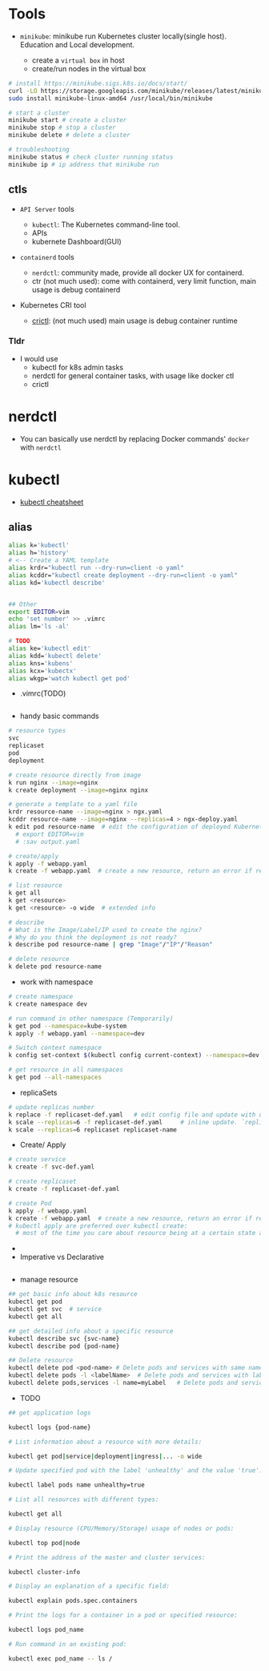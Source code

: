 # Tools

- `minikube`: minikube run Kubernetes cluster locally(single host). Education and Local development.

  - create a `virtual box` in host
  - create/run nodes in the virtual box

```bash
# install https://minikube.sigs.k8s.io/docs/start/
curl -LO https://storage.googleapis.com/minikube/releases/latest/minikube-linux-amd64
sudo install minikube-linux-amd64 /usr/local/bin/minikube

# start a cluster
minikube start # create a cluster
minikube stop # stop a cluster
minikube delete # delete a cluster

# troubleshooting
minikube status # check cluster running status
minikube ip # ip address that minikube run
```

## ctls

- `API Server` tools

  - `kubectl`: The Kubernetes command-line tool.
  - APIs
  - kubernete Dashboard(GUI)

- `containerd` tools

  - `nerdctl`: community made, provide all docker UX for containerd.
  - ctr (not much used): come with containerd, very limit function, main usage is debug containerd

- Kubernetes CRI tool
  - [crictl](https://kubernetes.io/docs/tasks/debug/debug-cluster/crictl/): (not much used) main usage is debug container runtime

### Tldr

- I would use
  - kubectl for k8s admin tasks
  - nerdctl for general container tasks, with usage like docker ctl
  - crictl

# nerdctl

- You can basically use nerdctl by replacing Docker commands' `docker` with `nerdctl`

# kubectl

- [kubectl cheatsheet](https://kubernetes.io/docs/reference/kubectl/cheatsheet/)

## alias

```bash
alias k='kubectl'
alias h='history'
# <-- Create a YAML template
alias krdr="kubectl run --dry-run=client -o yaml"
alias kcddr="kubectl create deployment --dry-run=client -o yaml"
alias kd='kubectl describe'


## Other
export EDITOR=vim
echo 'set number' >> .vimrc
alias lm='ls -al'

# TODO
alias ke='kubectl edit'
alias kdd='kubectl delete'
alias kns='kubens'
alias kcx='kubectx'
alias wkgp='watch kubectl get pod'
```

- .vimrc(TODO)

```bash

```

- handy basic commands

```bash
# resource types
svc
replicaset
pod
deployment

# create resource directly from image
k run nginx --image=nginx
k create deployment --image=nginx nginx

# generate a template to a yaml file
krdr resource-name --image=nginx > ngx.yaml
kcddr resource-name --image=nginx --replicas=4 > ngx-deploy.yaml
k edit pod resource-name  # edit the configuration of deployed Kubernetes resources
  # export EDITOR=vim
  # :sav output.yaml

# create/apply
k apply -f webapp.yaml
k create -f webapp.yaml  # create a new resource, return an error if resource exist

# list resource
k get all
k get <resource>
k get <resource> -o wide  # extended info

# describe
# What is the Image/Label/IP used to create the nginx?
# Why do you think the deployment is not ready?
k describe pod resource-name | grep "Image"/"IP"/"Reason"

# delete resource
k delete pod resource-name
```

- work with namespace

```bash
# create namespace
k create namespace dev

# run command in other namespace (Temporarily)
k get pod --namespace=kube-system
k apply -f webapp.yaml --namespace=dev

# Switch context namespace
k config set-context $(kubectl config current-context) --namespace=dev

# get resource in all namespaces
k get pod --all-namespaces
```

- replicaSets

```bash
# update replicas number
k replace -f replicaset-def.yaml   # edit config file and update with updated file
k scale --replicas=6 -f replicaset-def.yaml     # inline update. `replicas: number` will not change within the file
k scale --replicas=6 replicaset replicaset-name
```

- Create/ Apply

```bash
# create service
k create -f svc-def.yaml

# create replicaset
k create -f replicaset-def.yaml

# create Pod
k apply -f webapp.yaml
k create -f webapp.yaml  # create a new resource, return an error if resource exist
# kubectl apply are preferred over kubectl create:
  # most of the time you care about resource being at a certain state at a point in time
```

-
- Imperative vs Declarative

```bash


```

- manage resource

```bash
## get basic info about k8s resource
kubectl get pod
kubectl get svc  # service
kubectl get all

## get detailed info about a specific resource
kubectl describe svc {svc-name}
kubectl describe pod {pod-name}

## Delete resource
kubectl delete pod <pod-name> # Delete pods and services with same names
kubectl delete pods -l <labelName>  # Delete pods and services with labelName
kubectl delete pods,services -l name=myLabel   # Delete pods and services together

```

- TODO

```bash
## get application logs

kubectl logs {pod-name}

# List information about a resource with more details:

kubectl get pod|service|deployment|ingress|... -o wide

# Update specified pod with the label 'unhealthy' and the value 'true':

kubectl label pods name unhealthy=true

# List all resources with different types:

kubectl get all

# Display resource (CPU/Memory/Storage) usage of nodes or pods:

kubectl top pod|node

# Print the address of the master and cluster services:

kubectl cluster-info

# Display an explanation of a specific field:

kubectl explain pods.spec.containers

# Print the logs for a container in a pod or specified resource:

kubectl logs pod_name

# Run command in an existing pod:

kubectl exec pod_name -- ls /

```
